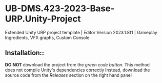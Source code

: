# UB-DMS.423-2023-Base-URP.Unity-Project
Extended Unity URP project template | Editor Version 2023.1.8f1 | Gameplay Ingredients, VFX graphs, Custom Console 

## Installation::
**DO NOT** download the project from the *green code button*. This method does not compile Unity's dependencies correctly
Instead, download the source code from the *Releases* section on the right hand panel
